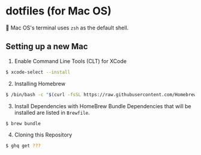# dotfiles (for Mac OS)

📝 Mac OS's terminal uses `zsh` as the default shell.

## Setting up a new Mac
1. Enable Command Line Tools (CLT) for XCode
```sh
$ xcode-select --install
```

2. Installing Homebrew
```sh
$ /bin/bash -c "$(curl -fsSL https://raw.githubusercontent.com/Homebrew/install/HEAD/install.sh)"
```

3. Install Dependencies with HomeBrew Bundle
Dependencies that will be installed are listed in `Brewfile`.
```sh
$ brew bundle
```

4. Cloning this Repository
```sh
$ ghq get ???
```
